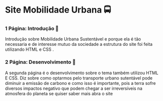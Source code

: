 # **Site Mobilidade Urbana** &#128653;

 ### 1 Página: Introdução &#128190;
 Introdução sobre Mobilidade Urbana Sustentável e porque ela é tão necessaria
 e de interesse mutuo da sociedade a estrutura do site foi feita utilizando HTML e CSS .

 ### 2 Página: Desenvolvimento &#128196;
 A segunda página é o desenvolvimento sobre o tema também utilizou HTML E CSS.
 Diz sobre como optarmos pelo transporte urbano sutentável pode diminuir a emissão de carbono 
 e como isso é importante, pois a terra sofre diversos impactos negativo que podem chegar a ser
 irreversíveis na atmosfera do planeta se quiser saber mais abra o site
 

